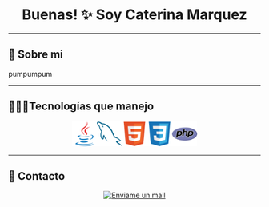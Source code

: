 <div align="center">

#  Buenas! ✨ Soy Caterina Marquez

</div>

---

## 📖 Sobre mi
pumpumpum

---

## 👩🏻‍💻Tecnologías que manejo
<div align="center">
<img src="https://raw.githubusercontent.com/devicons/devicon/master/icons/java/java-original.svg" alt="Java" width="50" height="50"/><img src="https://raw.githubusercontent.com/devicons/devicon/master/icons/mysql/mysql-original.svg" alt="MySQL" width="50" height="50"/><img src="https://raw.githubusercontent.com/devicons/devicon/master/icons/html5/html5-original.svg" alt="HTML5" width="50" height="50"/><img src="https://raw.githubusercontent.com/devicons/devicon/master/icons/css3/css3-original.svg" alt="CSS3" width="50" height="50"/><img src="https://raw.githubusercontent.com/devicons/devicon/master/icons/php/php-original.svg" alt="PHP" width="50" height="50"/>
</div>


---

## 💌 Contacto
<div align="center"> <a href="https://mail.google.com/mail/?view=cm&fs=1&to=loumarquez149@gmail.com" target="_blank">
  <img src="https://img.shields.io/badge/Email-Enviar-blue?style=for-the-badge&logo=gmail" alt="Enviame un mail"/>
</a>
</div>


